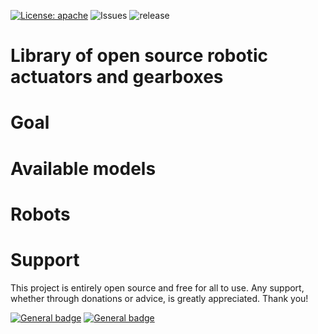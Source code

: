 [![License: apache](https://img.shields.io/badge/Licsence-apache-yellow.svg)](https://opensource.org/license/apache-1-1/)  ![Issues](https://img.shields.io/github/issues/PCrnjak/Robot-gearboxes-and-actuators) ![release](https://img.shields.io/github/v/release/PCrnjak/Robot-gearboxes-and-actuators)

# Library of open source robotic actuators and gearboxes

# Goal

# Available models

# Robots

# Support
This project is entirely open source and free for all to use. Any support, whether through donations or advice, is greatly appreciated. Thank you!

 [![General badge](https://img.shields.io/badge/PayPal-00457C?style=for-the-badge&logo=paypal&logoColor=white)](https://paypal.me/PCrnjak?locale.x=en_US)
[![General badge](https://img.shields.io/badge/Patreon-F96854?style=for-the-badge&logo=patreon&logoColor=white)](https://www.patreon.com/PCrnjak)
